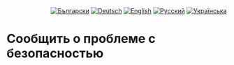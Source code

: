<div id="locales" align="right">
  <a href="../bg/SECURITY.md"><img src="https://img.shields.io/badge/BG-grey?style=flat" alt="Български"></a>
  <a href="../de/SECURITY.md"><img src="https://img.shields.io/badge/DE-grey?style=flat" alt="Deutsch"></a>
  <a href="../en/SECURITY.md"><img src="https://img.shields.io/badge/EN-grey?style=flat" alt="English"></a>
  <a href="../ru/SECURITY.md"><img src="https://img.shields.io/badge/RU-blue?style=flat" alt="Русский"></a>
  <a href="../uk/SECURITY.md"><img src="https://img.shields.io/badge/UK-grey?style=flat" alt="Українська"></a>
</div>


# Сообщить о проблеме с безопасностью
